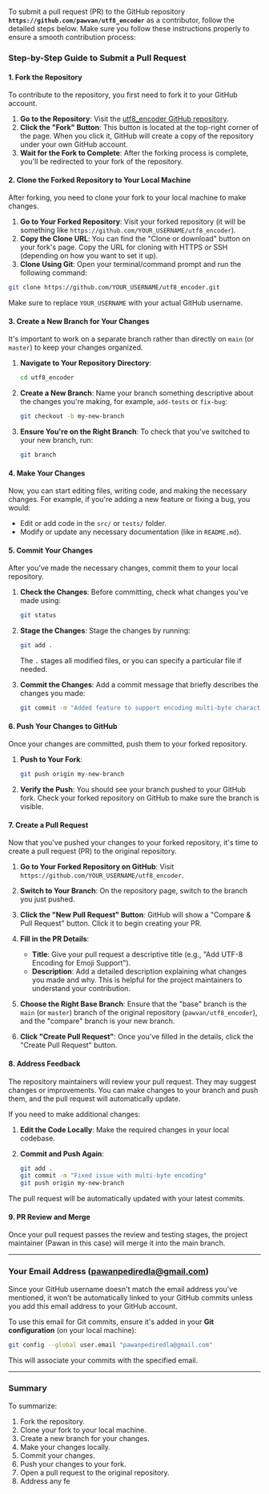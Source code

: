 To submit a pull request (PR) to the GitHub repository **`https://github.com/pawvan/utf8_encoder`** as a contributor, follow the detailed steps below. Make sure you follow these instructions properly to ensure a smooth contribution process:

### Step-by-Step Guide to Submit a Pull Request

#### **1. Fork the Repository**
To contribute to the repository, you first need to fork it to your GitHub account.

1. **Go to the Repository**: Visit the [utf8_encoder GitHub repository](https://github.com/pawvan/utf8_encoder).
2. **Click the "Fork" Button**: This button is located at the top-right corner of the page. When you click it, GitHub will create a copy of the repository under your own GitHub account.
3. **Wait for the Fork to Complete**: After the forking process is complete, you'll be redirected to your fork of the repository.

#### **2. Clone the Forked Repository to Your Local Machine**
After forking, you need to clone your fork to your local machine to make changes.

1. **Go to Your Forked Repository**: Visit your forked repository (it will be something like `https://github.com/YOUR_USERNAME/utf8_encoder`).
2. **Copy the Clone URL**: You can find the "Clone or download" button on your fork's page. Copy the URL for cloning with HTTPS or SSH (depending on how you want to set it up).
3. **Clone Using Git**: Open your terminal/command prompt and run the following command:

```bash
git clone https://github.com/YOUR_USERNAME/utf8_encoder.git
```

Make sure to replace `YOUR_USERNAME` with your actual GitHub username.

#### **3. Create a New Branch for Your Changes**
It's important to work on a separate branch rather than directly on `main` (or `master`) to keep your changes organized.

1. **Navigate to Your Repository Directory**:
   ```bash
   cd utf8_encoder
   ```
   
2. **Create a New Branch**: Name your branch something descriptive about the changes you're making, for example, `add-tests` or `fix-bug`:

   ```bash
   git checkout -b my-new-branch
   ```

3. **Ensure You're on the Right Branch**: To check that you've switched to your new branch, run:

   ```bash
   git branch
   ```

#### **4. Make Your Changes**
Now, you can start editing files, writing code, and making the necessary changes. For example, if you're adding a new feature or fixing a bug, you would:

- Edit or add code in the `src/` or `tests/` folder.
- Modify or update any necessary documentation (like in `README.md`).

#### **5. Commit Your Changes**
After you've made the necessary changes, commit them to your local repository.

1. **Check the Changes**: Before committing, check what changes you've made using:

   ```bash
   git status
   ```

2. **Stage the Changes**: Stage the changes by running:

   ```bash
   git add .
   ```

   The `.` stages all modified files, or you can specify a particular file if needed.

3. **Commit the Changes**: Add a commit message that briefly describes the changes you made:

   ```bash
   git commit -m "Added feature to support encoding multi-byte characters"
   ```

#### **6. Push Your Changes to GitHub**
Once your changes are committed, push them to your forked repository.

1. **Push to Your Fork**:

   ```bash
   git push origin my-new-branch
   ```

2. **Verify the Push**: You should see your branch pushed to your GitHub fork. Check your forked repository on GitHub to make sure the branch is visible.

#### **7. Create a Pull Request**
Now that you've pushed your changes to your forked repository, it's time to create a pull request (PR) to the original repository.

1. **Go to Your Forked Repository on GitHub**: Visit `https://github.com/YOUR_USERNAME/utf8_encoder`.
2. **Switch to Your Branch**: On the repository page, switch to the branch you just pushed.
3. **Click the "New Pull Request" Button**: GitHub will show a "Compare & Pull Request" button. Click it to begin creating your PR.
4. **Fill in the PR Details**:
   - **Title**: Give your pull request a descriptive title (e.g., "Add UTF-8 Encoding for Emoji Support").
   - **Description**: Add a detailed description explaining what changes you made and why. This is helpful for the project maintainers to understand your contribution.
   
5. **Choose the Right Base Branch**: Ensure that the "base" branch is the `main` (or `master`) branch of the original repository (`pawvan/utf8_encoder`), and the "compare" branch is your new branch.
   
6. **Click "Create Pull Request"**: Once you've filled in the details, click the "Create Pull Request" button.

#### **8. Address Feedback**
The repository maintainers will review your pull request. They may suggest changes or improvements. You can make changes to your branch and push them, and the pull request will automatically update.

If you need to make additional changes:

1. **Edit the Code Locally**: Make the required changes in your local codebase.
2. **Commit and Push Again**:

   ```bash
   git add .
   git commit -m "Fixed issue with multi-byte encoding"
   git push origin my-new-branch
   ```

The pull request will be automatically updated with your latest commits.

#### **9. PR Review and Merge**
Once your pull request passes the review and testing stages, the project maintainer (Pawan in this case) will merge it into the main branch.

---

### **Your Email Address (pawanpediredla@gmail.com)**
Since your GitHub username doesn't match the email address you've mentioned, it won’t be automatically linked to your GitHub commits unless you add this email address to your GitHub account.

To use this email for Git commits, ensure it's added in your **Git configuration** (on your local machine):

```bash
git config --global user.email "pawanpediredla@gmail.com"
```

This will associate your commits with the specified email.

---

### **Summary**

To summarize:

1. Fork the repository.
2. Clone your fork to your local machine.
3. Create a new branch for your changes.
4. Make your changes locally.
5. Commit your changes.
6. Push your changes to your fork.
7. Open a pull request to the original repository.
8. Address any fe